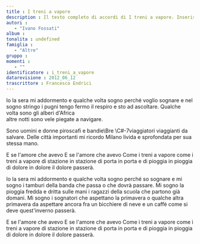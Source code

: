 ```yaml
--- 
title : I treni a vapore
description : Il testo completo di accordi di I treni a vapore. Inseriscila nel tuo canzoniere!
autori : 
   - "Ivano Fossati"
album : 
tonalita : undefined
famiglia : 
   - "Altre"
gruppo : 
momenti : 
   - ""
identificatore : i_treni_a_vapore
datarevisione : 2012_06_12
trascrittore : Francesco Endrici
--- 
```




Io la sera mi addormento
e qualche volta sogno perché voglio sognare
e nel sogno stringo i pugni
tengo fermo il respiro e sto ad ascoltare.
Qualche volta sono gli alberi d'Africa  
altre notti sono vele piegate  a navigare.


Sono uomini e donne piroscafi e bandie\Bre
\C#-7viaggiatori viaggianti da salvare.
Delle città importanti mi ricordo Milano
livida e sprofondata per sua stessa mano.


E se l'amore che avevo 
E se l'amore che avevo 
Come i treni a vapore come i treni a vapore
di stazione in stazione di porta in porta
e di pioggia in pioggia
di dolore in dolore
il dolore passerà.


Io la sera mi addormento
e qualche volta sogno perché so sognare
e mi sogno i tamburi della banda che passa
o che dovrà passare.
Mi sogno la pioggia fredda e dritta sulle mani
i ragazzi della scuola che partono già domani.
Mi sogno i sognatori che aspettano la primavera
o qualche altra primavera da aspettare ancora
fra un bicchiere di neve
e un caffè come si deve
quest'inverno passerà.


E se l'amore che avevo 
E se l'amore che avevo 
Come i treni a vapore come i treni a vapore
di stazione in stazione di porta in porta
e di pioggia in pioggia
di dolore in dolore
il dolore passerà. 


